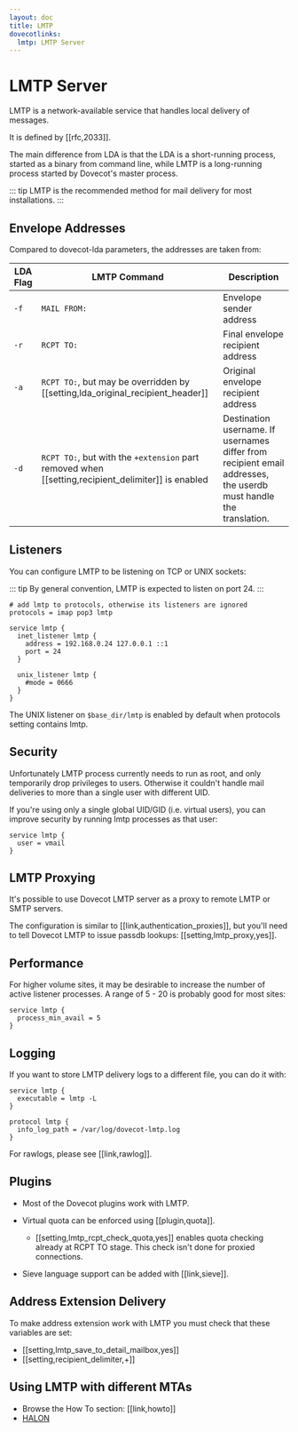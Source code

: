 ```yaml
---
layout: doc
title: LMTP
dovecotlinks:
  lmtp: LMTP Server
---
```


# LMTP Server

LMTP is a network-available service that handles local delivery of messages.

It is defined by [[rfc,2033]].

The main difference from LDA is that the LDA is a short-running process,
started as a binary from command line, while LMTP is a long-running process
started by Dovecot's master process.

::: tip
LMTP is the recommended method for mail delivery for most installations.
:::

<!-- @include: include/delivery_common.inc -->

## Envelope Addresses

Compared to dovecot-lda parameters, the addresses are taken from:

| LDA Flag | LMTP Command | Description |
| -------- | ------------ | ----------- |
| `-f` | `MAIL FROM:` | Envelope sender address |
| `-r` | `RCPT TO:` | Final envelope recipient address |
| `-a` | `RCPT TO:`, but may be overridden by [[setting,lda_original_recipient_header]] | Original envelope recipient address |
| `-d` | `RCPT TO:`, but with the `+extension` part removed when [[setting,recipient_delimiter]] is enabled | Destination username. If usernames differ from recipient email addresses, the userdb must handle the translation. |

## Listeners

You can configure LMTP to be listening on TCP or UNIX sockets:

::: tip
By general convention, LMTP is expected to listen on port 24.
:::

```[dovecot.conf]
# add lmtp to protocols, otherwise its listeners are ignored
protocols = imap pop3 lmtp

service lmtp {
  inet_listener lmtp {
    address = 192.168.0.24 127.0.0.1 ::1
    port = 24
  }

  unix_listener lmtp {
    #mode = 0666
  }
}
```

The UNIX listener on `$base_dir/lmtp` is enabled by default when
protocols setting contains lmtp.

## Security

Unfortunately LMTP process currently needs to run as root, and only
temporarily drop privileges to users. Otherwise it couldn't handle mail
deliveries to more than a single user with different UID.

If you're using only a single global UID/GID (i.e. virtual users), you can
improve security by running lmtp processes as that user:

```[dovecot.conf]
service lmtp {
  user = vmail
}
```

## LMTP Proxying

It's possible to use Dovecot LMTP server as a proxy to remote LMTP or
SMTP servers.

The configuration is similar to [[link,authentication_proxies]], but you'll
need to tell Dovecot LMTP to issue passdb lookups: [[setting,lmtp_proxy,yes]].

## Performance

For higher volume sites, it may be desirable to increase the number of
active listener processes. A range of 5 - 20 is probably good for most sites:

```[dovecot.conf]
service lmtp {
  process_min_avail = 5
}
```

## Logging

If you want to store LMTP delivery logs to a different file, you can do
it with:

```[dovecot.conf]
service lmtp {
  executable = lmtp -L
}

protocol lmtp {
  info_log_path = /var/log/dovecot-lmtp.log
}
```

For rawlogs, please see [[link,rawlog]].

## Plugins

* Most of the Dovecot plugins work with LMTP.

* Virtual quota can be enforced using [[plugin,quota]].

  * [[setting,lmtp_rcpt_check_quota,yes]] enables quota checking already
    at RCPT TO stage. This check isn't done for proxied connections.

* Sieve language support can be added with [[link,sieve]].

## Address Extension Delivery

To make address extension work with LMTP you must check that these variables
are set:

* [[setting,lmtp_save_to_detail_mailbox,yes]]
* [[setting,recipient_delimiter,+]]

## Using LMTP with different MTAs

* Browse the How To section: [[link,howto]]
* [HALON](https://wiki.halon.io/LMTP)
